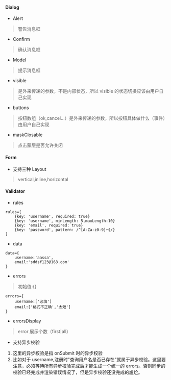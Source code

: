#### Dialog
* Alert
> 警告消息框
* Confirm
> 确认消息框
* Model
> 提示消息框

* visible 
> 是外来传递的参数，不是内部状态，所以 visible 的状态切换应该由用户自己实现
* buttons
> 按钮数组（ok,cancel...）是外来传递的参数，所以按钮具体做什么（事件）由用户自己实现
* maskClosable
> 点击蒙层是否允许关闭

#### Form
* 支持三种 Layout
> vertical,inline,horizontal

#### Validator
* rules
```
rules=[
    {key: 'username', required: true}
    {key: 'username', minLength: 5,maxLength:10}
    {key: 'email', required: true}
    {key: 'password', pattern: /^[A-Za-z0-9]+$/}
]
```
* data
```
data={
    username:'aassa',
    email:'sddsf123@163.com'
}
```
* errors
> 初始值:{}
```
errors={
    username:['必填']
    email:['格式不正确','太短']
}
```
* errorsDisplay
> error 展示个数（first|all）
* 支持异步校验
1. 这里的异步校验是指 onSubmit 时的异步校验
2. 比如对于 username,注册时"查询用户名是否已存在"就属于异步校验。这里要注意，必须等待所有异步校验完成后才能生成一个统一的 errors。否则同步的校验已经完成并渲染错误情况了，但是异步校验还没完成的尴尬。

#### 

